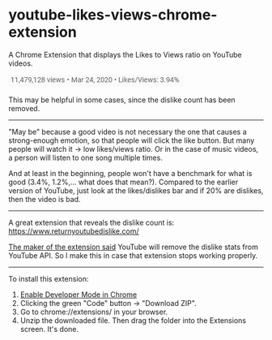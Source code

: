 # youtube-likes-views-chrome-extension
A Chrome Extension that displays the Likes to Views ratio on YouTube videos.

![](https://github.com/enchantmenttable/youtube-likes-views-chrome-extension/blob/master/screenshot.png)

This may be helpful in some cases, since the dislike count has been removed.

---

"May be" because a good video is not necessary the one that causes a strong-enough emotion, so that people will click the like button. But many people will watch it → low likes/views ratio. Or in the case of music videos, a person will listen to one song multiple times.

And at least in the beginning, people won't have a benchmark for what is good (3.4%, 1.2%,... what does that mean?). Compared to the earlier version of YouTube, just look at the likes/dislikes bar and if 20% are dislikes, then the video is bad.

---

A great extension that reveals the dislike count is: https://www.returnyoutubedislike.com/

[The maker of the extension said](https://github.com/Anarios/return-youtube-dislike#:~:text=With%20the%20removal%20of%20dislike%20stats%20from%20the%20YouTube%20API%2C%20our%20backend%20will%20switch%20to%20using%20a%20combination%20of%20scraped%20dislike%20stats%2C%20estimates%20extrapolated%20from%20extension%20user%20data%20and%20estimates%20based%20on%20view%5Clike%20ratios.) YouTube will remove the dislike stats from YouTube API. So I make this in case that extension stops working properly.

---

To install this extension:

1. [Enable Developer Mode in Chrome](https://developer.chrome.com/docs/extensions/mv2/faq/#:~:text=You%20can%20start%20by%20turning,a%20packaged%20extension%2C%20and%20more.)
2. Clicking the green "Code" button → "Download ZIP".
3. Go to chrome://extensions/ in your browser.
4. Unzip the downloaded file. Then drag the folder into the Extensions screen. It's done.
